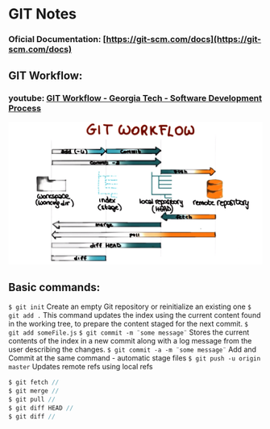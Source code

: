 # GIT Notes

### Oficial Documentation: [https://git-scm.com/docs](https://git-scm.com/docs)

## GIT Workflow:

### youtube: [GIT Workflow - Georgia Tech - Software Development Process](https://www.youtube.com/watch?v=3a2x1iJFJWc&t=51s)

![Git Workflow](../images/gitworkflow.png)

## Basic commands:

`$ git init` Create an empty Git repository or reinitialize an existing one
`$ git add .` This command updates the index using the current content found in the working tree, to prepare the content staged for the next commit.
`$ git add someFile.js`
`$ git commit -m ¨some message¨` Stores the current contents of the index in a new commit along with a log message from the user describing the changes.
`$ git commit -a -m ¨some message¨` Add and Commit at the same command - automatic stage files
`$ git push -u origin master` Updates remote refs using local refs

```javascript
$ git fetch //
$ git merge //
$ git pull //
$ git diff HEAD //
$ git diff //
```
